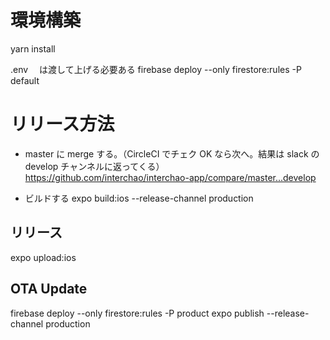 # 環境構築

yarn install

.env 　は渡して上げる必要ある
firebase deploy --only firestore:rules -P default

# リリース方法

- master に merge する。（CircleCI でチェク OK なら次へ。結果は slack の develop チャンネルに返ってくる）
  https://github.com/interchao/interchao-app/compare/master...develop

- ビルドする
  expo build:ios --release-channel production

## リリース

expo upload:ios

## OTA Update

firebase deploy --only firestore:rules -P product
expo publish --release-channel production
